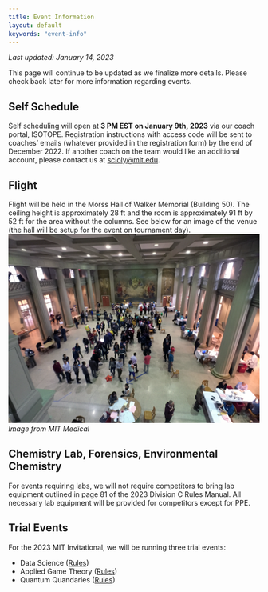 ```yaml
---
title: Event Information
layout: default
keywords: "event-info"
---
```


_Last updated: January 14, 2023_

This page will continue to be updated as we finalize more details. Please check back later for more information regarding events.

## Self Schedule

Self scheduling will open at **3 PM EST on January 9th, 2023** via our coach portal, ISOTOPE. Registration instructions with access code will be sent to coaches’ emails (whatever provided in the registration form) by the end of December 2022. If another coach on the team would like an additional account, please contact us at scioly@mit.edu.

## Flight

Flight will be held in the Morss Hall of Walker Memorial (Building 50). The ceiling height is approximately 28 ft and the room is approximately 91 ft by 52 ft for the area without the columns. See below for an image of the venue (the hall will be setup for the event on tournament day).
![Walker Memorial](assets/images/walker.png)
_Image from MIT Medical_

## Chemistry Lab, Forensics, Environmental Chemistry

For events requiring labs, we will not require competitors to bring lab equipment outlined in page 81 of the 2023 Division C Rules Manual. All necessary lab equipment will be provided for competitors except for PPE.

## Trial Events

For the 2023 MIT Invitational, we will be running three trial events:

-   Data Science ([Rules](docs/2023_data_science_rules.pdf))
-   Applied Game Theory ([Rules](docs/2023_applied_game_theory_rules.pdf))
-   Quantum Quandaries ([Rules](docs/2023_quantum_quandaries_rules.pdf))
